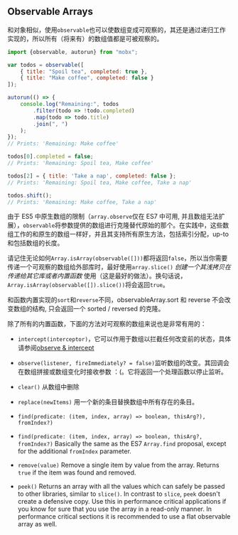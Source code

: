 ## Observable Arrays

和对象相似，使用`observable`也可以使数组变成可观察的，其还是通过递归工作实现的，所以所有（将来有）的数组值都是可被观察的。

```javascript
import {observable, autorun} from "mobx";

var todos = observable([
	{ title: "Spoil tea", completed: true },
	{ title: "Make coffee", completed: false }
]);

autorun(() => {
	console.log("Remaining:", todos
		.filter(todo => !todo.completed)
		.map(todo => todo.title)
		.join(", ")
	);
});
// Prints: 'Remaining: Make coffee'

todos[0].completed = false;
// Prints: 'Remaining: Spoil tea, Make coffee'

todos[2] = { title: 'Take a nap', completed: false };
// Prints: 'Remaining: Spoil tea, Make coffee, Take a nap'

todos.shift();
// Prints: 'Remaining: Make coffee, Take a nap'
```

由于 ES5 中原生数组的限制（`array.observe`仅在 ES7 中可用, 并且数组无法扩展），`observable`将参数提供的数组进行克隆替代原始的那个。在实践中，这些数组工作的和原生的数组一样好，并且其支持所有原生方法，包括索引分配，up-to 和包括数组的长度。

请记住无论如何`Array.isArray(observable([]))`都将返回`false`，所以当你需要传递一个可观察的数组给外部库时，最好使用`array.slice()` _创建一个其浅拷贝在传递给其它库或者内置函数_ 使用（这是最好的做法）。换句话说，`Array.isArray(observable([]).slice())`将会返回`true`。

和函数内置实现的`sort`和`reverse`不同，observableArray.sort 和 reverse 不会改变数组的结构, 只会返回一个 sorted / reversed 的克隆。

除了所有的内置函数，下面的方法对可观察的数组来说也是非常有用的：

* `intercept(interceptor)`，它可以作用于数组以拦截任何改变前的状态，具体请参阅[observe & intercept](observe.md) 
* `observe(listener, fireImmediately? = false)`监听数组的改变。其回调会在数组拼接或数组变化时接收参数 ：(。它将返回一个处理函数以停止监听。
* `clear()` 从数组中删除 
* `replace(newItems)` 用一个新的条目替换数组中所有存在的条目。
* `find(predicate: (item, index, array) => boolean, thisArg?), fromIndex?)` 


* `find(predicate: (item, index, array) => boolean, thisArg?, fromIndex?)` Basically the same as the ES7 `Array.find` proposal, except for the additional `fromIndex` parameter.
* `remove(value)` Remove a single item by value from the array. Returns `true` if the item was found and removed.
* `peek()` Returns an array with all the values which can safely be passed to other libraries, similar to `slice()`.
In contrast to `slice`, `peek` doesn't create a defensive copy. Use this in performance critical applications if you know for sure that you use the array in a read-only manner.
In performance critical sections it is recommended to use a flat observable array as well.
